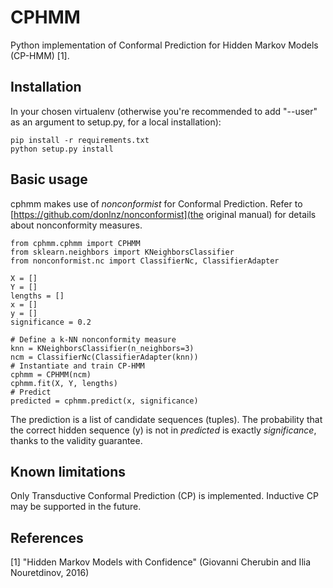 # CPHMM

Python implementation of Conformal Prediction for Hidden Markov Models (CP-HMM) [1].

## Installation

In your chosen virtualenv (otherwise you're recommended to add "--user" as
an argument to setup.py, for a local installation):
```
pip install -r requirements.txt
python setup.py install
```

## Basic usage

cphmm makes use of _nonconformist_ for Conformal Prediction.
Refer to [https://github.com/donlnz/nonconformist](the original manual)
for details about nonconformity measures.


```
from cphmm.cphmm import CPHMM
from sklearn.neighbors import KNeighborsClassifier
from nonconformist.nc import ClassifierNc, ClassifierAdapter

X = []
Y = []
lengths = []
x = []
y = []
significance = 0.2

# Define a k-NN nonconformity measure
knn = KNeighborsClassifier(n_neighbors=3)
ncm = ClassifierNc(ClassifierAdapter(knn))
# Instantiate and train CP-HMM
cphmm = CPHMM(ncm)
cphmm.fit(X, Y, lengths)
# Predict
predicted = cphmm.predict(x, significance)
```

The prediction is a list of candidate sequences (tuples).
The probability that the correct hidden sequence (y) is not in *predicted*
is exactly *significance*, thanks to the validity guarantee.

## Known limitations

Only Transductive Conformal Prediction (CP) is implemented.
Inductive CP may be supported in the future.


## References
[1] "Hidden Markov Models with Confidence" (Giovanni Cherubin and Ilia Nouretdinov, 2016)

